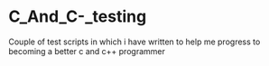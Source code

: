 # C_And_C-_testing
Couple of test scripts in which i have written to help me progress to becoming a better c and c++ programmer
